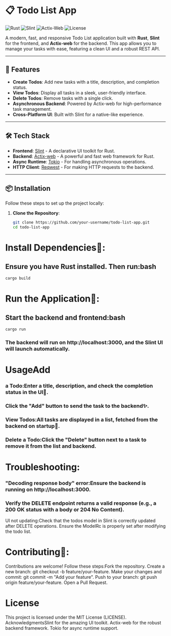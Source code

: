 # 📋 Todo List App

![Rust](https://img.shields.io/badge/Rust-1.81-orange?logo=rust&style=flat-square)
![Slint](https://img.shields.io/badge/Slint-1.8-blue?logo=slint&style=flat-square)
![Actix-Web](https://img.shields.io/badge/Actix--Web-4.9-green?logo=actix&style=flat-square)
![License](https://img.shields.io/badge/License-MIT-yellow?style=flat-square)

A modern, fast, and responsive Todo List application built with **Rust**, **Slint** for the frontend, and **Actix-web** for the backend. This app allows you to manage your tasks with ease, featuring a clean UI and a robust REST API.

---

## 🚀 Features

- **Create Todos**: Add new tasks with a title, description, and completion status.
- **View Todos**: Display all tasks in a sleek, user-friendly interface.
- **Delete Todos**: Remove tasks with a single click.
- **Asynchronous Backend**: Powered by Actix-web for high-performance task management.
- **Cross-Platform UI**: Built with Slint for a native-like experience.

---

## 🛠️ Tech Stack

- **Frontend**: [Slint](https://slint.dev/) - A declarative UI toolkit for Rust.
- **Backend**: [Actix-web](https://actix.rs/) - A powerful and fast web framework for Rust.
- **Async Runtime**: [Tokio](https://tokio.rs/) - For handling asynchronous operations.
- **HTTP Client**: [Reqwest](https://crates.io/crates/reqwest) - For making HTTP requests to the backend.

---

## 📦 Installation

Follow these steps to set up the project locally:

1. **Clone the Repository**:
   ```bash
   git clone https://github.com/your-username/todo-list-app.git
   cd todo-list-app
   ```

# Install Dependencies🐊:
## Ensure you have Rust installed. Then run:bash
```bash
cargo build
```

# Run the Application🐴:
## Start the backend and frontend:bash
```bash
cargo run
```
### The backend will run on http://localhost:3000, and the Slint UI will launch automatically.

# UsageAdd
### a Todo:Enter a title, description, and check the completion status in the UI🪼.
### Click the "Add" button to send the task to the backend✨.

### View Todos:All tasks are displayed in a list, fetched from the backend on startup🎉.
### Delete a Todo:Click the "Delete" button next to a task to remove it from the list and backend.

# Troubleshooting:
### "Decoding response body" error:Ensure the backend is running on http://localhost:3000.
### Verify the DELETE endpoint returns a valid response (e.g., a 200 OK status with a body or 204 No Content).

UI not updating:Check that the todos model in Slint is correctly updated after DELETE operations.
Ensure the ModelRc is properly set after modifying the todo list.

# Contributing🤝:
Contributions are welcome! Follow these steps:Fork the repository.
Create a new branch: git checkout -b feature/your-feature.
Make your changes and commit: git commit -m "Add your feature".
Push to your branch: git push origin feature/your-feature.
Open a Pull Request.

# License
This project is licensed under the MIT License (LICENSE). AcknowledgmentsSlint for the amazing UI toolkit.
Actix-web for the robust backend framework.
Tokio for async runtime support.



